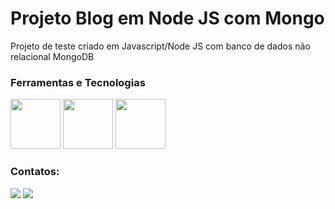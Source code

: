 # Projeto Blog em Node JS com Mongo

Projeto de teste criado em Javascript/Node JS com banco de dados não relacional MongoDB

### Ferramentas e Tecnologias

<img src="https://cdn.jsdelivr.net/gh/devicons/devicon/icons/mongodb/mongodb-original-wordmark.svg" width="80" height="80" /> <img src="https://cdn.jsdelivr.net/gh/devicons/devicon/icons/bootstrap/bootstrap-original-wordmark.svg" width="80" height="80" /> <img src="https://cdn.jsdelivr.net/gh/devicons/devicon/icons/nodejs/nodejs-original-wordmark.svg" width="80" height="80" /> 
          
### Contatos:

<div>
<a href = "mailto:samuel.bolsoni@gmail.com"><img src="https://img.shields.io/badge/Gmail-D14836?style=for-the-badge&logo=gmail&logoColor=white" target="_blank"></a>
<a href="https://br.linkedin.com/in/samuel-bolsoni" target="_blank"><img src="https://img.shields.io/badge/-LinkedIn-%230077B5?style=for-the-badge&logo=linkedin&logoColor=white" target="_blank"></a>   
</div>
